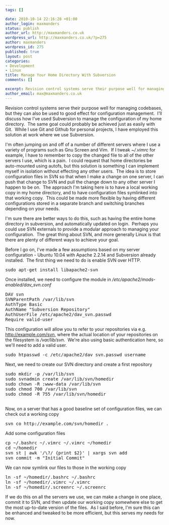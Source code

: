 ```yaml
--- 
tags: []

date: 2010-10-14 22:16:28 +01:00
author_login: maxmanders
status: publish
author_url: http://maxmanders.co.uk
wordpress_url: http://maxmanders.co.uk/?p=275
author: maxmanders
wordpress_id: 275
published: true
layout: post
categories: 
- Development
- Linux
title: Manage Your Home Directory With Subversion
comments: []

excerpt: Revision control systems serve their purpose well for managing codebases, but they can also be used to good effect for configuration management.&nbsp; I'll discuss how I've used Subversion to manage the configuration of my home directory.&nbsp; The same goal could probably be achieved just as easily with Git.&nbsp; While I use Git and Github for personal projects, I have employed this solution at work where we use Subversion.
author_email: max@maxmanders.co.uk
---
```

Revision control systems serve their purpose well for managing codebases, but they can also be used to good effect for configuration management.&nbsp; I'll discuss how I've used Subversion to manage the configuration of my home directory.&nbsp; The same goal could probably be achieved just as easily with Git.&nbsp; While I use Git and Github for personal projects, I have employed this solution at work where we use Subversion.<!--more-->

I'm often jumping on and off of a number of different servers where I use a variety of programs such as Gnu Screen and Vim.&nbsp; If I tweak <em>~/.vimrc</em> for example, I have to remember to copy the changed file to all of the other servers I use, which is a pain.&nbsp; I could request that home directories be auto-mounted using autofs, but this solution is something I can implement myself in isolation without effecting any other users.&nbsp; The idea is to store configuration files in SVN so that when I make a change on one server, I can push that change to SVN and pull the change down to any other server I happen to be on.&nbsp; The approach I'm taking here is to have a local working copy in my home directory, and to have configuration files symlinked into that working copy.&nbsp; This could be made more flexible by having different configurations stored in a separate branch and switching branches depending on your needs.

I'm sure there are better ways to do this, such as having the entire home directory in subversion, and automatically updated on login.&nbsp; Perhaps you could use SVN externals to provide a modular approach to managing your configuration.&nbsp; The great thing about SVN, and more generally Linux is that there are plenty of different ways to achieve your goal.

Before I go on, I've made a few assumptions based on my server configuration - Ubuntu 10.04 with Apache 2.2.14 and Subversion already installed.&nbsp; The first thing we need to do is enable SVN over HTTP.
<pre class="brush: bash">sudo apt-get install libapache2-svn</pre>
Once installed, we need to configure the module in <em>/etc/apache2/mods-enabled/dav_svn.conf
</em>
<pre class="brush: bash">
DAV svn
SVNParentPath /var/lib/svn
AuthType Basic
AuthName "Subversion Repository"
AuthUserFile /etc/apache2/dav_svn.passwd
Require valid-user</pre>
This configuration will allow you to refer to your repositories via e.g. http://example.com/svn, where the actual location of your repositories on the filesystem is <em>/var/lib/svn</em>.&nbsp; We're also using basic authentication here, so we'll need to add a valid user.
<pre class="brush: bash">sudo htpasswd -c /etc/apache2/dav_svn.passwd username</pre>
Next, we need to create our SVN directory and create a first repository
<pre class="brush: bash">sudo mkdir -p /var/lib/svn
sudo svnadmin create /var/lib/svn/homedir
sudo chown -R :www-data /var/lib/svn
sudo chmod 700 /var/lib/svn
sudo chmod -R 755 /var/lib/svn/homedir

</pre>
Now, on a server that has a good baseline set of configuration files, we can check out a working copy
<pre class="brush: bash">svn co http://example.com/svn/homedir .</pre>
Add some configuration files
<pre class="brush: bash">cp ~/.bashrc ~/.vimrc ~/.vimrc ~/homedir
cd ~/homedir
svn st | awk '/\?/ {print $2}' | xargs svn add
svn commit -m "Initial Commit"</pre>
We can now symlink our files to those in the working copy
<pre class="brush: bash">ln -sf ~/homedir/.bashrc ~/.bashrc
ln -sf ~/homedir/.vimrc ~/.vimrc
ln -sf ~/homedir/.screenrc ~/.screenrc</pre>
If we do this on all the servers we use, we can make a change in one place, commit it to SVN, and then update our working copy somewhere else to get the most up-to-date version of the files.&nbsp; As I said before, I'm sure this can be enhanced and tweaked to be more efficient, but this serves my needs for now.

